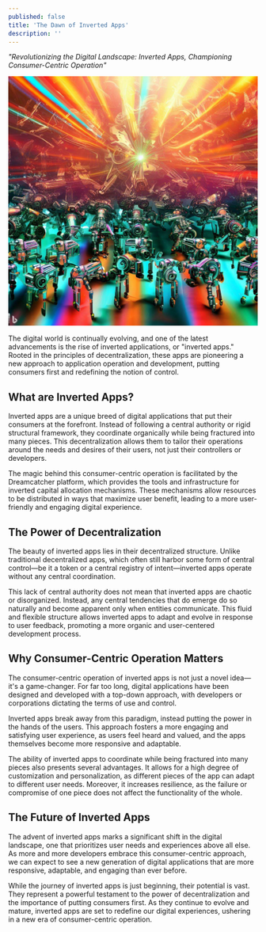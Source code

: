```yaml
---
published: false
title: 'The Dawn of Inverted Apps'
description: ''
---
```


_"Revolutionizing the Digital Landscape: Inverted Apps, Championing Consumer-Centric Operation"_

![bing: an image of a application that has been inverted to serve its consumers rather than its controllers, in the form a swarm of robotic production lines with a colorful starburst as its backdrop](assets/2023-05-23-inverted-apps-dawn.jpeg)

<!--truncate-->


The digital world is continually evolving, and one of the latest advancements is the rise of inverted applications, or "inverted apps." Rooted in the principles of decentralization, these apps are pioneering a new approach to application operation and development, putting consumers first and redefining the notion of control.

## What are Inverted Apps?

Inverted apps are a unique breed of digital applications that put their consumers at the forefront. Instead of following a central authority or rigid structural framework, they coordinate organically while being fractured into many pieces. This decentralization allows them to tailor their operations around the needs and desires of their users, not just their controllers or developers.

The magic behind this consumer-centric operation is facilitated by the Dreamcatcher platform, which provides the tools and infrastructure for inverted capital allocation mechanisms. These mechanisms allow resources to be distributed in ways that maximize user benefit, leading to a more user-friendly and engaging digital experience.

## The Power of Decentralization

The beauty of inverted apps lies in their decentralized structure. Unlike traditional decentralized apps, which often still harbor some form of central control—be it a token or a central registry of intent—inverted apps operate without any central coordination. 

This lack of central authority does not mean that inverted apps are chaotic or disorganized. Instead, any central tendencies that do emerge do so naturally and become apparent only when entities communicate. This fluid and flexible structure allows inverted apps to adapt and evolve in response to user feedback, promoting a more organic and user-centered development process.

## Why Consumer-Centric Operation Matters

The consumer-centric operation of inverted apps is not just a novel idea—it's a game-changer. For far too long, digital applications have been designed and developed with a top-down approach, with developers or corporations dictating the terms of use and control.

Inverted apps break away from this paradigm, instead putting the power in the hands of the users. This approach fosters a more engaging and satisfying user experience, as users feel heard and valued, and the apps themselves become more responsive and adaptable.

The ability of inverted apps to coordinate while being fractured into many pieces also presents several advantages. It allows for a high degree of customization and personalization, as different pieces of the app can adapt to different user needs. Moreover, it increases resilience, as the failure or compromise of one piece does not affect the functionality of the whole.

## The Future of Inverted Apps

The advent of inverted apps marks a significant shift in the digital landscape, one that prioritizes user needs and experiences above all else. As more and more developers embrace this consumer-centric approach, we can expect to see a new generation of digital applications that are more responsive, adaptable, and engaging than ever before.

While the journey of inverted apps is just beginning, their potential is vast. They represent a powerful testament to the power of decentralization and the importance of putting consumers first. As they continue to evolve and mature, inverted apps are set to redefine our digital experiences, ushering in a new era of consumer-centric operation.